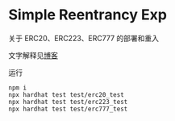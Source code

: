 # Simple Reentrancy Exp

关于 ERC20、ERC223、ERC777 的部署和重入

文字解释见[博客](https://sissice.github.io/2022/11/27/reentrancy-2/)

运行

```shell
npm i
npx hardhat test test/erc20_test
npx hardhat test test/erc223_test
npx hardhat test test/erc777_test
```
